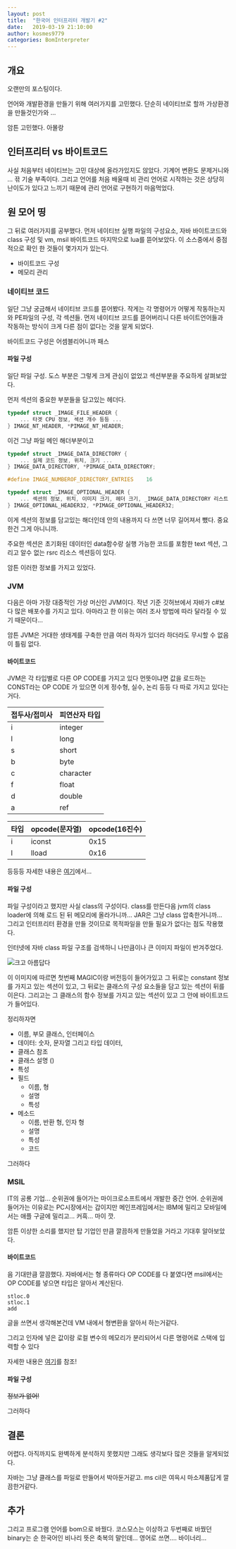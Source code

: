 ```yaml
---
layout: post
title:  "한국어 인터프리터 개발기 #2"
date:   2019-03-19 21:10:00
author: kosmes9779
categories: BomInterpreter
---
```


## 개요

오랜만의 포스팅이다.

언어와 개발환경을 만들기 위해 여러가지를 고민했다. 단순히 네이티브로 할까 가상환경을 만들것인가와 ...

암튼 고민했다. 아몰랑


## 인터프리터 vs 바이트코드

사실 처음부터 네이티브는 고민 대상에 올라가있지도 않았다. 기계어 변환도 문제거니와 ... 끆 기술 부족이다. 그리고 언어를 처음 배울때 비 관리 언어로 시작하는 것은 상당히 난이도가 있다고 느끼기 때문에 관리 언어로 구현하기 마음먹었다.


## 원 모어 띵

그 뒤로 여러가지를 공부했다. 먼저 네이티브 실행 파일의 구성요소, 자바 바이트코드와 class 구성 및 vm, msil 바이트코드 마지막으로 lua를 뜯어보았다. 이 소스중에서 중점적으로 확인 한 것들이 몇가지가 있는다.

 * 바이트코드 구성
 * 메모리 관리

### 네이티브 코드

일단 그냥 궁금해서 네이티브 코드를 뜯어봤다. 작게는 각 명령어가 어떻게 작동하는지와 PE파일의 구성, 각 섹션들. 먼저 네이티브 코드를 뜯어버리니 다른 바이트언어들과 작동하는 방식이 크게 다른 점이 없다는 것을 알게 되었다.

바이트코드 구성은 어셈블리어니까 패스

#### 파일 구성

일단 파일 구성. 도스 부분은 그렇게 크게 관심이 없었고 섹션부분을 주요하게 살펴보았다. 

먼저 섹션의 중요한 부분들을 담고있는 헤더다.

```C
typedef struct _IMAGE_FILE_HEADER {
    ... 타겟 CPU 정보, 섹션 개수 등등 ...
} IMAGE_NT_HEADER, *PIMAGE_NT_HEADER;
```

이건 그냥 파일 메인 해더부분이고

```C
typedef struct _IMAGE_DATA_DIRECTORY {
    ... 실제 코드 정보, 위치, 크기 ...
} IMAGE_DATA_DIRECTORY, *PIMAGE_DATA_DIRECTORY;

#define IMAGE_NUMBEROF_DIRECTORY_ENTRIES    16

typedef struct _IMAGE_OPTIONAL_HEADER {
    ... 섹션의 정보, 위치, 이미지 크기, 헤더 크기, _IMAGE_DATA_DIRECTORY 리스트 ...
} IMAGE_OPTIONAL_HEADER32, *PIMAGE_OPTIONAL_HEADER32;
```

이게 섹션의 정보를 담고있는 해더인데 안의 내용까지 다 쓰면 너무 길어져서 뺐다. 중요한건 그게 아니니까.

주요한 섹션은 초기화된 데이터인 data함수랑 실행 가능한 코드를 포함한 text 섹션, 그리고 알수 없는 rsrc 리소스 섹션등이 있다.

암튼 이러한 정보를 가지고 있었다.


### JVM

다음은 아마 가장 대중적인 가상 머신인 JVM이다. 작년 기준 깃허브에서 자바가 c#보다 많은 배포수를 가지고 있다. 아마라고 한 이유는 여러 조사 방법에 따라 달라질 수 있기 때문이다...

암튼 JVM은 거대한 생태계를 구축한 만큼 여러 하자가 있더라 하더라도 무시할 수 없음이 틀림 없다. 


#### 바이트코드

JVM은 각 타입별로 다른 OP CODE를 가지고 있다 먼뜻이냐면 값을 로드하는 CONST라는 OP CODE 가 있으면 이게 정수형, 실수, 논리 등등 다 따로 가지고 있다는 거다.

|접두사/접미사|피연산자 타입|
|-|-|
|i|integer|
|l|long|
|s|short|
|b|byte|
|c|character|
|f|float|
|d|double|
|a|ref|

|타입|opcode(문자열)|opcode(16진수)|
|-|-|-|
|i|iconst|0x15|
|l|lload|0x16|
등등등 자세한 내용은 [여기](https://en.wikipedia.org/wiki/Java_bytecode_instruction_listings)에서...


#### 파일 구성

파일 구성이라고 했지만 사실 class의 구성이다. class를 만든다음 jvm의 class loader에 의해 로드 된 뒤 메모리에 올라가니까... JAR은 그냥 class 압축한거니까... 그리고 인터프리터 환경을 만들 것이므로 목적파일을 만들 필요가 없다는 점도 작용했다.

인터넷에 자바 class 파일 구조를 검색하니 나만큼이나 큰 이미지 파일이 반겨주었다.

![크고 아름답다](https://i.imgur.com/oDfhZFZ.png)

이 이미지에 따르면 첫번째 MAGIC이랑 버전등이 들어가있고 그 뒤로는 constant 정보를 가지고 있는 섹션이 있고, 그 뒤로는 클래스의 구성 요소들을 담고 있는 섹션이 뒤를 이은다. 그리고는 그 클래스의 함수 정보를 가지고 있는 섹션이 있고 그 안에 바이트코드가 들어있다.

정리하자면 
 * 이름, 부모 클래스, 인터페이스
 * 데이터: 숫자, 문자열 그리고 타입 데이터,
 * 클래스 참조
 * 클래스 설명 ()
 * 특성
 * 필드
    * 이름, 형
    * 설명
    * 특성
 * 메소드
    * 이름, 반환 형, 인자 형
    * 설명
    * 특성
    * 코드
 

그러하다

### MSIL

IT의 공룡 기업... 순위권에 들어가는 마이크로소프트에서 개발한 중간 언어. 순위권에 들어가는 이유로는 PC시장에서는 갑이지만 메인프레임에서는 IBM에 밀리고 모바일에서는 애플 구글에 밀리고... 커흑... 마이 깟.

암튼 이상한 소리를 했지만 탑 기업인 만큼 깔끔하게 만들었을 거라고 기대후 알아보았다.

#### 바이트코드

음 기대만큼 깔끔했다. 자바에서는 형 종류마다 OP CODE를 다 붙였다면 msil에서는 OP CODE를 넣으면 타입은 알아서 계산된다.

```
stloc.0
stloc.1
add
```

글을 쓰면서 생각해본건데 VM 내에서 형변환을 알아서 하는거같다.

그리고 인자에 넣은 값이랑 로컬 변수의 메모리가 분리되어서 다른 명령어로 스택에 입력할 수 있다

자세한 내용은 [여기](https://docs.microsoft.com/ko-kr/dotnet/api/system.reflection.emit.opcodes.stloc?view=netframework-4.7.2)를 참조!


#### 파일 구성

~~정보가 없어!~~


그러하다

## 결론

어렵다. 아직까지도 완벽하게 분석하지 못했지만 그래도 생각보다 많은 것들을 알게되었다.

자바는 그냥 클래스를 파일로 만들어서 박아둔거같고. ms cil은 여윽시 마소제품답게 깔끔한거같다.

## 추가

그리고 프로그램 언어를 bom으로 바꿨다. 코스모스는 이상하고 두번째로 바꿨던 binary는 순 한국어인 비나리 뜻은 축복의 말인데... 영어로 쓰면.... 바이너리...